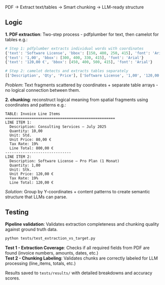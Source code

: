 PDF → Extract text/tables → Smart chunking → LLM-ready structure

## Logic

**1. PDF extraction**: Two-step process - pdfplumber for text, then camelot for tables e.g.:
```python
# Step 1: pdfplumber extracts individual words with coordinates
{'text': 'Software License', 'bbox': [150, 400, 250, 415], 'font': 'Arial'}
{'text': '1,00', 'bbox': [300, 400, 330, 415], 'font': 'Arial'}
{'text': '120,00 €', 'bbox': [450, 400, 500, 415], 'font': 'Arial'}

# Step 2: camelot detects and extracts tables separately
[['Description', 'Qty', 'Price'], ['Software License', '1,00', '120,00 €']]
```
*Problem*: Text fragments scattered by coordinates + separate table arrays - no logical connection between them.

**2. chunking**: reconstruct logical meaning from spatial fragments using coordinates and patterns e.g.: 
```
TABLE: Invoice Line Items
==================================================
LINE ITEM 1:
  Description: Consulting Services – July 2025
  Quantity: 10,00
  Unit: Std.
  Unit Price: 80,00 €
  Tax Rate: 19%
  Line Total: 800,00 €
------------------------------
LINE ITEM 2:
  Description: Software License – Pro Plan (1 Monat)
  Quantity: 1,00
  Unit: Stk.
  Unit Price: 120,00 €
  Tax Rate: 19%
  Line Total: 120,00 €
```
*Solution*: Group by Y-coordinates + content patterns to create semantic structure that LLMs can parse.

## Testing

**Pipeline validation**: Validates extraction completeness and chunking quality against ground truth data.

```bash
python tests/test_extraction_vs_target.py
```

**Test 1 - Extraction Coverage**: Checks if all required fields from PDF are found (invoice numbers, amounts, dates, etc.)  
**Test 2 - Chunking Labeling**: Validates chunks are correctly labeled for LLM processing (line_items, totals, etc.)

Results saved to `tests/results/` with detailed breakdowns and accuracy scores.

